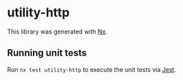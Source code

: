 # utility-http

This library was generated with [Nx](https://nx.dev).

## Running unit tests

Run `nx test utility-http` to execute the unit tests via [Jest](https://jestjs.io).
